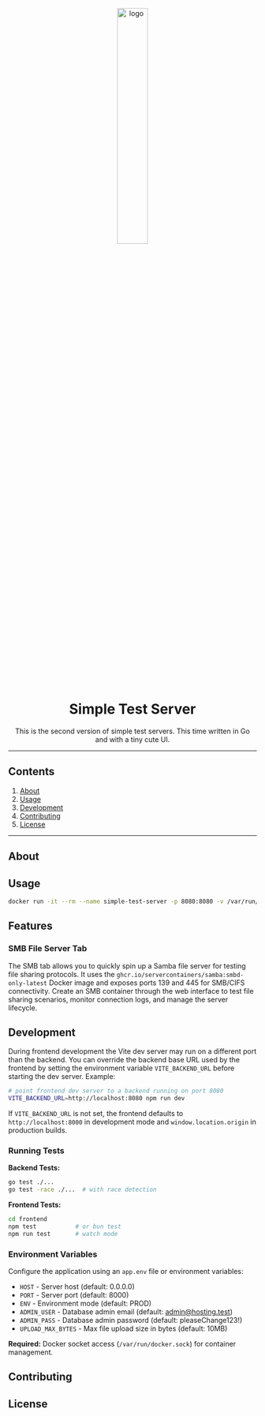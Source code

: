 <div align="center">
    <img width="35%" alt="logo" src=""/>
</div>
<div align="center">
    <h1>Simple Test Server</h1>
    <span>This is the second version of simple test servers. This time written in Go and with a tiny cute UI.</span>
</div>

---

## Contents

1. [About](#about)
2. [Usage](#usage)
3. [Development](#development)
4. [Contributing](#contributing)
5. [License](#license)

---

## About

## Usage

```bash
docker run -it --rm --name simple-test-server -p 8080:8080 -v /var/run/docker.sock:/var/run/docker.sock ghcr.io/tim0-12432/simple-test-server-2:latest
```

## Features

### SMB File Server Tab
The SMB tab allows you to quickly spin up a Samba file server for testing file sharing protocols. It uses the `ghcr.io/servercontainers/samba:smbd-only-latest` Docker image and exposes ports 139 and 445 for SMB/CIFS connectivity. Create an SMB container through the web interface to test file sharing scenarios, monitor connection logs, and manage the server lifecycle.

## Development

During frontend development the Vite dev server may run on a different port than the backend. You can override the backend base URL used by the frontend by setting the environment variable `VITE_BACKEND_URL` before starting the dev server. Example:

```bash
# point frontend dev server to a backend running on port 8080
VITE_BACKEND_URL=http://localhost:8080 npm run dev
```

If `VITE_BACKEND_URL` is not set, the frontend defaults to `http://localhost:8000` in development mode and `window.location.origin` in production builds.

### Running Tests

**Backend Tests:**
```bash
go test ./...
go test -race ./...  # with race detection
```

**Frontend Tests:**
```bash
cd frontend
npm test           # or bun test
npm run test       # watch mode
```

### Environment Variables
Configure the application using an `app.env` file or environment variables:
- `HOST` - Server host (default: 0.0.0.0)
- `PORT` - Server port (default: 8000)  
- `ENV` - Environment mode (default: PROD)
- `ADMIN_USER` - Database admin email (default: admin@hosting.test)
- `ADMIN_PASS` - Database admin password (default: pleaseChange123!)
- `UPLOAD_MAX_BYTES` - Max file upload size in bytes (default: 10MB)

**Required:** Docker socket access (`/var/run/docker.sock`) for container management.


## Contributing

## License

